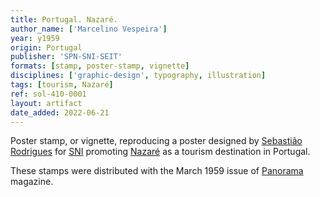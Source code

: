 ```yaml
---
title: Portugal. Nazaré.
author_name: ['Marcelino Vespeira']
year: y1959
origin: Portugal
publisher: 'SPN-SNI-SEIT'
formats: [stamp, poster-stamp, vignette]
disciplines: ['graphic-design', typography, illustration]
tags: [tourism, Nazaré]
ref: sol-410-0001
layout: artifact
date_added: 2022-06-21
---
```

Poster stamp, or vignette, reproducing a poster designed by <a class="text cat-link author" href="/authors/Sebastião Rodrigues/">Sebastião Rodrigues</a> for <a class="text cat-link publisher" href="/publishers/SPN-SNI-SEIT/">SNI</a> promoting <a class="text cat-link tag" href="/tags/Nazaré/">Nazaré</a> as a tourism destination in Portugal.

These stamps were distributed with the March 1959 issue of <a class="text cat-link tag" href="/tags/Panorama/">Panorama</a> magazine.
